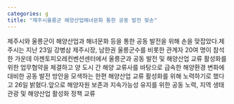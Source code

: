 ```yaml
---
categories: g
title: "제주시울릉군 해양산업해녀문화 통한 공동 발전 맞손"
---
```

제주시와 울릉군이 해양산업과 해녀문화 등을 통한 공동 발전을 위해 손을 맞잡았다.제주시는 지난 23일 강병삼 제주시장, 남한권 울릉군수를 비롯한 관계자 20여 명이 참석한 가운데 아젠토피오레컨벤션센터에서 울릉군과 공동 발전 및 해양산업 교류 활성화를 위한 업무협약을 체결하고 양 도시 간 해양 교류사를 바탕으로 급속한 해양환경 변화에 대비한 공동 발전 방안을 모색하는 한편 해양산업 교류 활성화를 위해 노력하기로 했다고 26일 밝혔다.앞으로 해양자원 보존과 지속가능성 유지를 위한 공동 노력, 지역 생태관광 및 해양산업 활성화 정책 교류